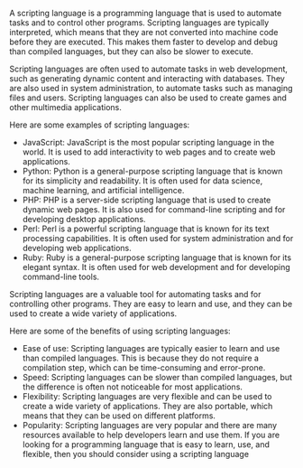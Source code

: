 A scripting language is a programming language that is used to automate tasks and to control other programs. Scripting languages are typically interpreted, which means that they are not converted into machine code before they are executed. This makes them faster to develop and debug than compiled languages, but they can also be slower to execute.

Scripting languages are often used to automate tasks in web development, such as generating dynamic content and interacting with databases. They are also used in system administration, to automate tasks such as managing files and users. Scripting languages can also be used to create games and other multimedia applications.

Here are some examples of scripting languages:

- JavaScript: JavaScript is the most popular scripting language in the world. It is used to add interactivity to web pages and to create web applications.
- Python: Python is a general-purpose scripting language that is known for its simplicity and readability. It is often used for data science, machine learning, and artificial intelligence.
- PHP: PHP is a server-side scripting language that is used to create dynamic web pages. It is also used for command-line scripting and for developing desktop applications.
- Perl: Perl is a powerful scripting language that is known for its text processing capabilities. It is often used for system administration and for developing web applications.
- Ruby: Ruby is a general-purpose scripting language that is known for its elegant syntax. It is often used for web development and for developing command-line tools.

Scripting languages are a valuable tool for automating tasks and for controlling other programs. They are easy to learn and use, and they can be used to create a wide variety of applications.

Here are some of the benefits of using scripting languages:

- Ease of use: Scripting languages are typically easier to learn and use than compiled languages. This is because they do not require a compilation step, which can be time-consuming and error-prone.
- Speed: Scripting languages can be slower than compiled languages, but the difference is often not noticeable for most applications.
- Flexibility: Scripting languages are very flexible and can be used to create a wide variety of applications. They are also portable, which means that they can be used on different platforms.
- Popularity: Scripting languages are very popular and there are many resources available to help developers learn and use them. If you are looking for a programming language that is easy to learn, use, and flexible, then you should consider using a scripting language
